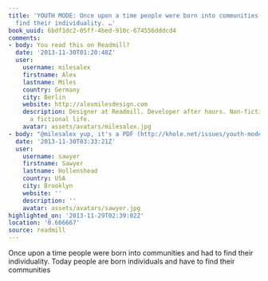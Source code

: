 ```yaml
---
title: 'YOUTH MODE: Once upon a time people were born into communities and had to
  find their individuality. …'
book_uuid: 6bdf1dc2-05ff-4bed-910c-674556dddcd4
comments:
- body: You read this on Readmill?
  date: '2013-11-30T01:20:48Z'
  user:
    username: milesalex
    firstname: Alex
    lastname: Miles
    country: Germany
    city: Berlin
    website: http://alexmilesdesign.com
    description: Designer at Readmill. Developer after hours. Non-fiction books and
      a fictional life.
    avatar: assets/avatars/milesalex.jpg
- body: "@milesalex yup, it's a PDF (http://khole.net/issues/youth-mode)"
  date: '2013-11-30T03:33:21Z'
  user:
    username: sawyer
    firstname: Sawyer
    lastname: Hollenshead
    country: USA
    city: Brooklyn
    website: ''
    description: ''
    avatar: assets/avatars/sawyer.jpg
highlighted_on: '2013-11-29T02:39:02Z'
location: '0.666667'
source: readmill
---
```


Once upon a time people were born into communities and had to find their individuality. Today people are born individuals and have to find their communities